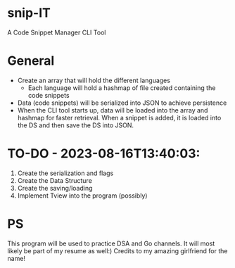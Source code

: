 # snip-IT
A Code Snippet Manager CLI Tool

# General
- Create an array that will hold the different languages
    - Each language will hold a hashmap of file created containing the code snippets
- Data (code snippets) will be serialized into JSON to achieve persistence
- When the CLI tool starts up, data will be loaded into the array and hashmap for faster retrieval. When a snippet is added, it is loaded into the DS and then save the DS into JSON.

# TO-DO - 2023-08-16T13:40:03:
1. Create the serialization and flags
2. Create the Data Structure
3. Create the saving/loading
4. Implement Tview into the program (possibly)

# PS
This program will be used to practice DSA and Go channels. It will most likely be part of my resume as well:)
Credits to my amazing girlfriend for the name!
